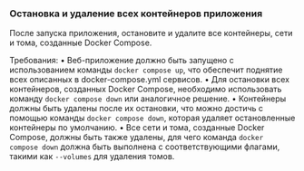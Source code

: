 
### Остановка и удаление всех контейнеров приложения

После запуска приложения, остановите и удалите все контейнеры, сети и тома, созданные Docker Compose.

Требования:
•	Веб-приложение должно быть запущено с использованием команды `docker compose up`, что обеспечит поднятие всех описанных в docker-compose.yml сервисов.
•	Для остановки всех контейнеров, созданных Docker Compose, необходимо использовать команду `docker compose down` или аналогичное решение.
•	Контейнеры должны быть удалены после их остановки, что можно достичь с помощью команды `docker compose down`, которая удаляет остановленные контейнеры по умолчанию.
•	Все сети и тома, созданные Docker Compose, должны быть также удалены, для чего команда `docker compose down` должна быть выполнена с соответствующими флагами, такими как `--volumes` для удаления томов.